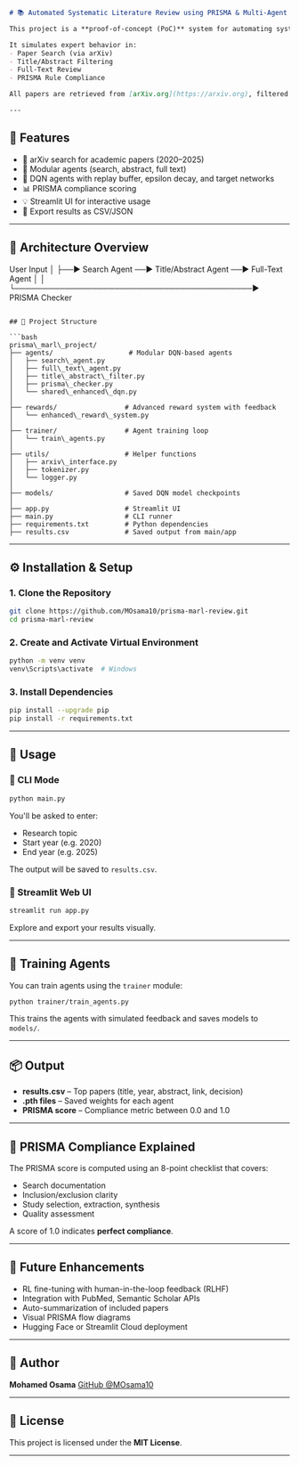 
```markdown
# 📚 Automated Systematic Literature Review using PRISMA & Multi-Agent Reinforcement Learning

This project is a **proof-of-concept (PoC)** system for automating systematic literature reviews in compliance with the **PRISMA guidelines**, using **Multi-Agent Reinforcement Learning (MARL)** with **Centralized Training and Decentralized Execution (CTDE)**.

It simulates expert behavior in:
- Paper Search (via arXiv)
- Title/Abstract Filtering
- Full-Text Review
- PRISMA Rule Compliance

All papers are retrieved from [arXiv.org](https://arxiv.org), filtered and scored by reinforcement learning agents trained with human feedback and reward shaping.

---
````

## 🚀 Features

- 🔎 arXiv search for academic papers (2020–2025)
- 🤖 Modular agents (search, abstract, full text)
- 🧠 DQN agents with replay buffer, epsilon decay, and target networks
- 📊 PRISMA compliance scoring
- 💡 Streamlit UI for interactive usage
- 💾 Export results as CSV/JSON

---

## 🧠 Architecture Overview

User Input
│
├──▶ Search Agent ──▶ Title/Abstract Agent ──▶ Full-Text Agent
│                                            │
└───────────────────────────────────────────▶ PRISMA Checker

````

## 📁 Project Structure

```bash
prisma\_marl\_project/
├── agents/                   # Modular DQN-based agents
│   ├── search\_agent.py
│   ├── full\_text\_agent.py
│   ├── title\_abstract\_filter.py
│   ├── prisma\_checker.py
│   └── shared\_enhanced\_dqn.py
│
├── rewards/                 # Advanced reward system with feedback
│   └── enhanced\_reward\_system.py
│
├── trainer/                 # Agent training loop
│   └── train\_agents.py
│
├── utils/                   # Helper functions
│   ├── arxiv\_interface.py
│   ├── tokenizer.py
│   └── logger.py
│
├── models/                  # Saved DQN model checkpoints
│
├── app.py                   # Streamlit UI
├── main.py                  # CLI runner
├── requirements.txt         # Python dependencies
├── results.csv              # Saved output from main/app

````

---

## ⚙️ Installation & Setup

### 1. Clone the Repository

```bash
git clone https://github.com/MOsama10/prisma-marl-review.git
cd prisma-marl-review
````

### 2. Create and Activate Virtual Environment

```bash
python -m venv venv
venv\Scripts\activate  # Windows
```

### 3. Install Dependencies

```bash
pip install --upgrade pip
pip install -r requirements.txt
```

---

## 🧪 Usage

### 🔹 CLI Mode

```bash
python main.py
```

You'll be asked to enter:

* Research topic
* Start year (e.g. 2020)
* End year (e.g. 2025)

The output will be saved to `results.csv`.

### 🔹 Streamlit Web UI

```bash
streamlit run app.py
```

Explore and export your results visually.

---

## 🎯 Training Agents

You can train agents using the `trainer` module:

```bash
python trainer/train_agents.py
```

This trains the agents with simulated feedback and saves models to `models/`.

---

## 📦 Output

* **results.csv** – Top papers (title, year, abstract, link, decision)
* **.pth files** – Saved weights for each agent
* **PRISMA score** – Compliance metric between 0.0 and 1.0

---

## 📝 PRISMA Compliance Explained

The PRISMA score is computed using an 8-point checklist that covers:

* Search documentation
* Inclusion/exclusion clarity
* Study selection, extraction, synthesis
* Quality assessment

A score of 1.0 indicates **perfect compliance**.

---

## 📌 Future Enhancements

* RL fine-tuning with human-in-the-loop feedback (RLHF)
* Integration with PubMed, Semantic Scholar APIs
* Auto-summarization of included papers
* Visual PRISMA flow diagrams
* Hugging Face or Streamlit Cloud deployment

---

## 👤 Author

**Mohamed Osama**
[GitHub @MOsama10](https://github.com/MOsama10)

---

## 📄 License

This project is licensed under the **MIT License**.

---

